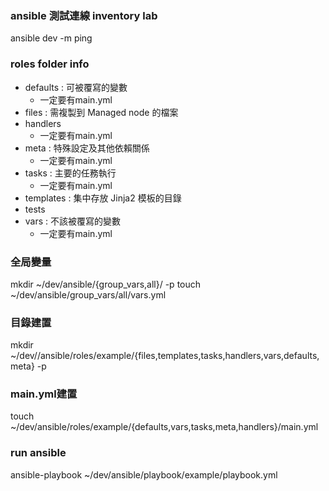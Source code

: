 ### ansible 測試連線 inventory lab
ansible dev -m ping

### roles folder info
- defaults : 可被覆寫的變數
    - 一定要有main.yml
- files : 需複製到 Managed node 的檔案
- handlers
    - 一定要有main.yml
- meta : 特殊設定及其他依賴關係
    - 一定要有main.yml
- tasks : 主要的任務執行
    - 一定要有main.yml
- templates : 集中存放 Jinja2 模板的目錄
- tests
- vars : 不該被覆寫的變數
    - 一定要有main.yml

### 全局變量
mkdir ~/dev/ansible/{group_vars,all}/ -p
touch ~/dev/ansible/group_vars/all/vars.yml

### 目錄建置
mkdir ~/dev//ansible/roles/example/{files,templates,tasks,handlers,vars,defaults,meta} -p

### main.yml建置
touch ~/dev/ansible/roles/example/{defaults,vars,tasks,meta,handlers}/main.yml

### run ansible
ansible-playbook ~/dev/ansible/playbook/example/playbook.yml